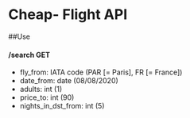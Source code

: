 # Cheap- Flight API

##Use 

#### /search GET
* fly_from: IATA code (PAR [= Paris], FR [= France]) <br/>
* date_from: date (08/08/2020) <br/>
* adults: int (1)<br/>
* price_to: int (90)<br/>
* nights_in_dst_from: int (5)


